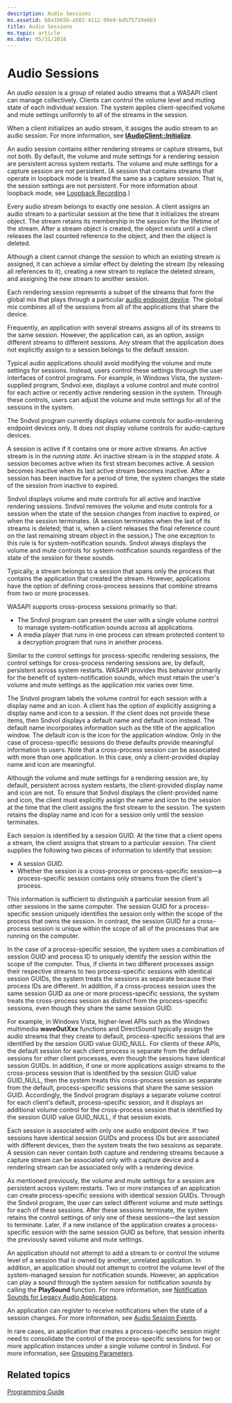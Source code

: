 ```yaml
---
description: Audio Sessions
ms.assetid: b8a1b656-a582-4112-99e9-bd575719ebb3
title: Audio Sessions
ms.topic: article
ms.date: 05/31/2018
---
```


# Audio Sessions

An *audio session* is a group of related audio streams that a WASAPI client can manage collectively. Clients can control the volume level and muting state of each individual session. The system applies client-specified volume and mute settings uniformly to all of the streams in the session.

When a client initializes an audio stream, it assigns the audio stream to an audio session. For more information, see [**IAudioClient::Initialize**](/windows/desktop/api/Audioclient/nf-audioclient-iaudioclient-initialize).

An audio session contains either rendering streams or capture streams, but not both. By default, the volume and mute settings for a rendering session are persistent across system restarts. The volume and mute settings for a capture session are not persistent. (A session that contains streams that operate in loopback mode is treated the same as a capture session. That is, the session settings are not persistent. For more information about loopback mode, see [Loopback Recording](loopback-recording.md).)

Every audio stream belongs to exactly one session. A client assigns an audio stream to a particular session at the time that it initializes the stream object. The stream retains its membership in the session for the lifetime of the stream. After a stream object is created, the object exists until a client releases the last counted reference to the object, and then the object is deleted.

Although a client cannot change the session to which an existing stream is assigned, it can achieve a similar effect by deleting the stream (by releasing all references to it), creating a new stream to replace the deleted stream, and assigning the new stream to another session.

Each rendering session represents a subset of the streams that form the global mix that plays through a particular [audio endpoint device](audio-endpoint-devices.md). The global mix combines all of the sessions from all of the applications that share the device.

Frequently, an application with several streams assigns all of its streams to the same session. However, the application can, as an option, assign different streams to different sessions. Any stream that the application does not explicitly assign to a session belongs to the default session.

Typical audio applications should avoid modifying the volume and mute settings for sessions. Instead, users control these settings through the user interfaces of control programs. For example, in Windows Vista, the system-supplied program, Sndvol.exe, displays a volume control and mute control for each active or recently active rendering session in the system. Through these controls, users can adjust the volume and mute settings for all of the sessions in the system.

The Sndvol program currently displays volume controls for audio-rendering endpoint devices only. It does not display volume controls for audio-capture devices.

A session is active if it contains one or more active streams. An active stream is in the *running state*. An inactive stream is in the *stopped state*. A session becomes active when its first stream becomes active. A session becomes inactive when its last active stream becomes inactive. After a session has been inactive for a period of time, the system changes the state of the session from inactive to expired.

Sndvol displays volume and mute controls for all active and inactive rendering sessions. Sndvol removes the volume and mute controls for a session when the state of the session changes from inactive to expired, or when the session terminates. (A session terminates when the last of its streams is deleted; that is, when a client releases the final reference count on the last remaining stream object in the session.) The one exception to this rule is for system-notification sounds. Sndvol always displays the volume and mute controls for system-notification sounds regardless of the state of the session for these sounds.

Typically, a stream belongs to a session that spans only the process that contains the application that created the stream. However, applications have the option of defining cross-process sessions that combine streams from two or more processes.

WASAPI supports cross-process sessions primarily so that:

-   The Sndvol program can present the user with a single volume control to manage system-notification sounds across all applications.
-   A media player that runs in one process can stream protected content to a decryption program that runs in another process.

Similar to the control settings for process-specific rendering sessions, the control settings for cross-process rendering sessions are, by default, persistent across system restarts. WASAPI provides this behavior primarily for the benefit of system-notification sounds, which must retain the user's volume and mute settings as the application mix varies over time.

The Sndvol program labels the volume control for each session with a display name and an icon. A client has the option of explicitly assigning a display name and icon to a session. If the client does not provide these items, then Sndvol displays a default name and default icon instead. The default name incorporates information such as the title of the application window. The default icon is the icon for the application window. Only in the case of process-specific sessions do these defaults provide meaningful information to users. Note that a cross-process session can be associated with more than one application. In this case, only a client-provided display name and icon are meaningful.

Although the volume and mute settings for a rendering session are, by default, persistent across system restarts, the client-provided display name and icon are not. To ensure that Sndvol displays the client-provided name and icon, the client must explicitly assign the name and icon to the session at the time that the client assigns the first stream to the session. The system retains the display name and icon for a session only until the session terminates.

Each session is identified by a session GUID. At the time that a client opens a stream, the client assigns that stream to a particular session. The client supplies the following two pieces of information to identify that session:

-   A session GUID.
-   Whether the session is a cross-process or process-specific session—a process-specific session contains only streams from the client's process.

This information is sufficient to distinguish a particular session from all other sessions in the same computer. The session GUID for a process-specific session uniquely identifies the session only within the scope of the process that owns the session. In contrast, the session GUID for a cross-process session is unique within the scope of all of the processes that are running on the computer.

In the case of a process-specific session, the system uses a combination of session GUID and process ID to uniquely identify the session within the scope of the computer. Thus, if clients in two different processes assign their respective streams to two process-specific sessions with identical session GUIDs, the system treats the sessions as separate because their process IDs are different. In addition, if a cross-process session uses the same session GUID as one or more process-specific sessions, the system treats the cross-process session as distinct from the process-specific sessions, even though they share the same session GUID.

For example, in Windows Vista, higher-level APIs such as the Windows multimedia **waveOutXxx** functions and DirectSound typically assign the audio streams that they create to default, process-specific sessions that are identified by the session GUID value GUID\_NULL. For clients of these APIs, the default session for each client process is separate from the default sessions for other client processes, even though the sessions have identical session GUIDs. In addition, if one or more applications assign streams to the cross-process session that is identified by the session GUID value GUID\_NULL, then the system treats this cross-process session as separate from the default, process-specific sessions that share the same session GUID. Accordingly, the Sndvol program displays a separate volume control for each client's default, process-specific session, and it displays an additional volume control for the cross-process session that is identified by the session GUID value GUID\_NULL, if that session exists.

Each session is associated with only one audio endpoint device. If two sessions have identical session GUIDs and process IDs but are associated with different devices, then the system treats the two sessions as separate. A session can never contain both capture and rendering streams because a capture stream can be associated only with a capture device and a rendering stream can be associated only with a rendering device.

As mentioned previously, the volume and mute settings for a session are persistent across system restarts. Two or more instances of an application can create process-specific sessions with identical session GUIDs. Through the Sndvol program, the user can select different volume and mute settings for each of these sessions. After these sessions terminate, the system retains the control settings of only one of these sessions—the last session to terminate. Later, if a new instance of the application creates a process-specific session with the same session GUID as before, that session inherits the previously saved volume and mute settings.

An application should not attempt to add a stream to or control the volume level of a session that is owned by another, unrelated application. In addition, an application should not attempt to control the volume level of the system-managed session for notification sounds. However, an application can play a sound through the system session for notification sounds by calling the **PlaySound** function. For more information, see [Notification Sounds for Legacy Audio Applications](notification-sounds-for-legacy-audio-applications.md).

An application can register to receive notifications when the state of a session changes. For more information, see [Audio Session Events](audio-session-events.md).

In rare cases, an application that creates a process-specific session might need to consolidate the control of the process-specific sessions for two or more application instances under a single volume control in Sndvol. For more information, see [Grouping Parameters](grouping-parameters.md).

## Related topics

<dl> <dt>

[Programming Guide](programming-guide.md)
</dt> </dl>

 

 



